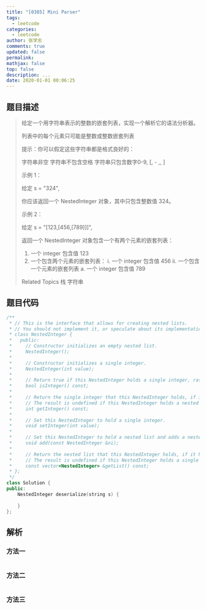 ```yaml
---
title: "[0385] Mini Parser"
tags:
  - leetcode
categories:
  - leetcode
author: 张学志
comments: true
updated: false
permalink:
mathjax: false
top: false
description: ...
date: 2020-01-01 00:06:25
---
```


## 题目描述

> 给定一个用字符串表示的整数的嵌套列表，实现一个解析它的语法分析器。 
> 
> 列表中的每个元素只可能是整数或整数嵌套列表 
> 
> 提示：你可以假定这些字符串都是格式良好的： 
> 
> 
> 字符串非空 
> 字符串不包含空格 
> 字符串只包含数字0-9, [, - ,, ] 
> 
> 
> 
> 
> 示例 1： 
> 
> 
> 给定 s = "324",
> 
> 你应该返回一个 NestedInteger 对象，其中只包含整数值 324。
> 
> 
> 
> 
> 示例 2： 
> 
> 
> 给定 s = "[123,[456,[789]]]",
> 
> 返回一个 NestedInteger 对象包含一个有两个元素的嵌套列表：
> 
> 1. 一个 integer 包含值 123
> 2. 一个包含两个元素的嵌套列表：
> i.  一个 integer 包含值 456
> ii. 一个包含一个元素的嵌套列表
> a. 一个 integer 包含值 789
> 
> 
> 
> Related Topics 栈 字符串

## 题目代码

```cpp
/**
 * // This is the interface that allows for creating nested lists.
 * // You should not implement it, or speculate about its implementation
 * class NestedInteger {
 *   public:
 *     // Constructor initializes an empty nested list.
 *     NestedInteger();
 *
 *     // Constructor initializes a single integer.
 *     NestedInteger(int value);
 *
 *     // Return true if this NestedInteger holds a single integer, rather than a nested list.
 *     bool isInteger() const;
 *
 *     // Return the single integer that this NestedInteger holds, if it holds a single integer
 *     // The result is undefined if this NestedInteger holds a nested list
 *     int getInteger() const;
 *
 *     // Set this NestedInteger to hold a single integer.
 *     void setInteger(int value);
 *
 *     // Set this NestedInteger to hold a nested list and adds a nested integer to it.
 *     void add(const NestedInteger &ni);
 *
 *     // Return the nested list that this NestedInteger holds, if it holds a nested list
 *     // The result is undefined if this NestedInteger holds a single integer
 *     const vector<NestedInteger> &getList() const;
 * };
 */
class Solution {
public:
    NestedInteger deserialize(string s) {
        
    }
};
```

## 解析

### 方法一

```cpp

```

### 方法二

```cpp

```

### 方法三

```cpp

```

